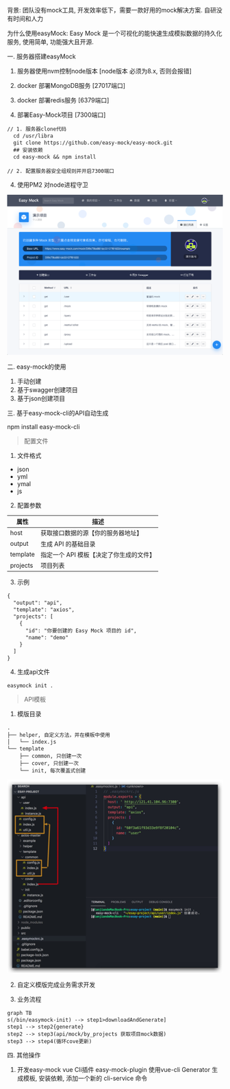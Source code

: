 背景: 团队没有mock工具, 开发效率低下，需要一款好用的mock解决方案. 自研没有时间和人力

为什么使用easyMock: Easy Mock 是一个可视化的能快速生成模拟数据的持久化服务, 使用简单, 功能强大且开源.

一. 服务器搭建easyMock

1. 服务器使用nvm控制node版本 [node版本 必须为8.x, 否则会报错]

2. docker 部署MongoDB服务 [27017端口]

3. docker 部署redis服务 [6379端口]

4. 部署Easy-Mock项目 [7300端口]

```
// 1. 服务器clone代码
  cd /usr/libra
  git clone https://github.com/easy-mock/easy-mock.git
  ## 安装依赖
  cd easy-mock && npm install

// 2. 配置服务器安全组规则并开启7300端口
```

4. 使用PM2 对node进程守卫

![EasyMock平台](../imgs/easy-mock-platform.png)

二. easy-mock的使用

1. 手动创建
2. 基于swagger创建项目
3. 基于json创建项目

三. 基于easy-mock-cli的API自动生成

npm install easy-mock-cli

> 配置文件
  1. 文件格式

  * json
  * yml
  * ymal
  * js

  2. 配置参数
  
  | 属性  |  描述  |
  |  ----  | ----  |
  | host  | 获取接口数据的源【你的服务器地址】 |
  | output  | 生成 API 的基础目录 |
  | template | 指定一个 API 模板【决定了你生成的文件】 |
  | projects | 项目列表 |

  3. 示例

  ```
  {
    "output": "api",
    "template": "axios",
    "projects": [
      {
        "id": "你要创建的 Easy Mock 项目的 id",
        "name": "demo"
      }
    ]
  }
  ```

  4. 生成api文件

  ```
  easymock init .
  ```

> API模板

1. 模版目录

```
.
├── helper, 自定义方法，并在模板中使用
│   └── index.js
└── template
    ├── common, 只创建一次
    ├── cover, 只创建一次
    └── init, 每次覆盖式创建

```

![API Generate](../imgs/easy-mock-cli.jpg)

2. 自定义模版完成业务需求开发

3. 业务流程
```
graph TB
s(/bin/easymock-init) --> step1>downloadAndGenerate]
step1 --> step2{generate}
step2 --> step3(api/mock/by_projects 获取项目mock数据)
step3 --> step4(循环cove更新)
```

四. 其他操作
  1. 开发easy-mock vue Cli插件 easy-mock-plugin
  使用vue-cli Generator 生成模板, 安装依赖, 添加一个新的 cli-service 命令
